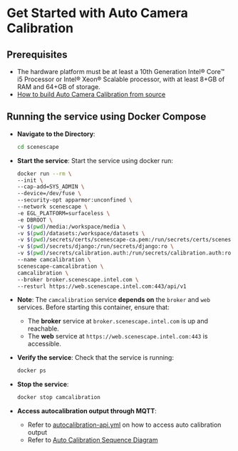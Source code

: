 # Get Started with Auto Camera Calibration

## Prerequisites

- The hardware platform must be at least a 10th Generation Intel® Core™ i5 Processor or Intel® Xeon® Scalable processor, with at least 8+GB of RAM and 64+GB of storage.
- [How to build Auto Camera Calibration from source](How-to-build-source.md)

## Running the service using Docker Compose

- **Navigate to the Directory**:

   ```bash
   cd scenescape
   ```

- **Start the service**:
   Start the service using docker run:

   ```bash
   docker run --rm \
  --init \
  --cap-add=SYS_ADMIN \
  --device=/dev/fuse \
  --security-opt apparmor:unconfined \
  --network scenescape \
  -e EGL_PLATFORM=surfaceless \
  -e DBROOT \
  -v $(pwd)/media:/workspace/media \
  -v $(pwd)/datasets:/workspace/datasets \
  -v $(pwd)/secrets/certs/scenescape-ca.pem:/run/secrets/certs/scenescape-ca.pem:ro \
  -v $(pwd)/secrets/django:/run/secrets/django:ro \
  -v $(pwd)/secrets/calibration.auth:/run/secrets/calibration.auth:ro \
  --name camcalibration \
  scenescape-camcalibration \
  camcalibration \
  --broker broker.scenescape.intel.com \
  --resturl https://web.scenescape.intel.com:443/api/v1
   ```

- **Note**:
   The `camcalibration` service **depends on** the `broker` and `web` services.
   Before starting this container, ensure that:
   - The **broker** service at `broker.scenescape.intel.com` is up and reachable.
   - The **web** service at `https://web.scenescape.intel.com:443` is accessible.

- **Verify the service**:
   Check that the service is running:

   ```bash
   docker ps
   ```

- **Stop the service**:

   ```bash
   docker stop camcalibration
   ```

- **Access autocalibration output through MQTT**:
   - Refer to [autocalibration-api.yml](api-docs/autocalibration-api.yml) on how to access auto calibration output
   - Refer to [Auto Calibration Sequence Diagram](overview.md#sequence-diagram-auto-camera-calibration-workflow)
